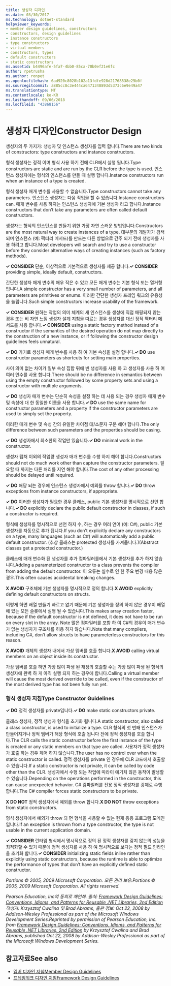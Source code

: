 ```yaml
---
title: 생성자 디자인
ms.date: 03/30/2017
ms.technology: dotnet-standard
helpviewer_keywords:
- member design guidelines, constructors
- constructors, design guidelines
- instance constructors
- type constructors
- virtual members
- constructors, types
- default constructors
- static constructors
ms.assetid: b4496afe-5fa7-4bb0-85ca-70b0ef21e6fc
author: rpetrusha
ms.author: ronpet
ms.openlocfilehash: 6ad920c8028b102a13fdfe928d21768538e25b0f
ms.sourcegitcommit: a885cc8c3e444ca6471348893d5373c6e9e49a47
ms.translationtype: MT
ms.contentlocale: ko-KR
ms.lasthandoff: 09/06/2018
ms.locfileid: "43868156"
---
```

# <a name="constructor-design"></a><span data-ttu-id="4e895-102">생성자 디자인</span><span class="sxs-lookup"><span data-stu-id="4e895-102">Constructor Design</span></span>
<span data-ttu-id="4e895-103">생성자의 두 가지가: 생성자 및 인스턴스 생성자를 입력 합니다.</span><span class="sxs-lookup"><span data-stu-id="4e895-103">There are two kinds of constructors: type constructors and instance constructors.</span></span>  
  
 <span data-ttu-id="4e895-104">형식 생성자는 정적 이며 형식 사용 하기 전에 CLR에서 실행 됩니다.</span><span class="sxs-lookup"><span data-stu-id="4e895-104">Type constructors are static and are run by the CLR before the type is used.</span></span> <span data-ttu-id="4e895-105">인스턴스 생성자에는 형식의 인스턴스를 만들 때 실행 합니다.</span><span class="sxs-lookup"><span data-stu-id="4e895-105">Instance constructors run when an instance of a type is created.</span></span>  
  
 <span data-ttu-id="4e895-106">형식 생성자 매개 변수를 사용할 수 없습니다.</span><span class="sxs-lookup"><span data-stu-id="4e895-106">Type constructors cannot take any parameters.</span></span> <span data-ttu-id="4e895-107">인스턴스 생성자는 다음 작업을 할 수 있습니다.</span><span class="sxs-lookup"><span data-stu-id="4e895-107">Instance constructors can.</span></span> <span data-ttu-id="4e895-108">매개 변수를 사용 하지는 인스턴스 생성자에 기본 생성자 라고 합니다.</span><span class="sxs-lookup"><span data-stu-id="4e895-108">Instance constructors that don’t take any parameters are often called default constructors.</span></span>  
  
 <span data-ttu-id="4e895-109">생성자는 형식의 인스턴스를 만들기 위한 가장 자연 스러운 방법입니다.</span><span class="sxs-lookup"><span data-stu-id="4e895-109">Constructors are the most natural way to create instances of a type.</span></span> <span data-ttu-id="4e895-110">대부분의 개발자가 검색 되며 인스턴스 (예: 팩터리 메서드)를 만드는 다른 방법으로 간주 되기 전에 생성자를 사용 하려고 합니다.</span><span class="sxs-lookup"><span data-stu-id="4e895-110">Most developers will search and try to use a constructor before they consider alternative ways of creating instances (such as factory methods).</span></span>  
  
 <span data-ttu-id="4e895-111">**✓ CONSIDER** 단순, 이상적으로 기본적으로 생성자를 제공 합니다.</span><span class="sxs-lookup"><span data-stu-id="4e895-111">**✓ CONSIDER** providing simple, ideally default, constructors.</span></span>  
  
 <span data-ttu-id="4e895-112">간단한 생성자 매개 변수의 매우 작은 수 있고 모든 매개 변수는 기본 형식 또는 열거형입니다.</span><span class="sxs-lookup"><span data-stu-id="4e895-112">A simple constructor has a very small number of parameters, and all parameters are primitives or enums.</span></span> <span data-ttu-id="4e895-113">이러한 간단한 생성자 프레임 워크의 유용성을 늘립니다.</span><span class="sxs-lookup"><span data-stu-id="4e895-113">Such simple constructors increase usability of the framework.</span></span>  
  
 <span data-ttu-id="4e895-114">**✓ CONSIDER** 원하는 작업의 의미 체계의 새 인스턴스를 생성에 직접 매핑되지 않는 경우 또는 비 자연 느낌 생성자 설계 지침을 따르는 경우 생성자를 대신 정적 팩터리 메서드를 사용 합니다.</span><span class="sxs-lookup"><span data-stu-id="4e895-114">**✓ CONSIDER** using a static factory method instead of a constructor if the semantics of the desired operation do not map directly to the construction of a new instance, or if following the constructor design guidelines feels unnatural.</span></span>  
  
 <span data-ttu-id="4e895-115">**✓ DO** 가기로 생성자 매개 변수를 사용 하 여 기본 속성을 설정 합니다.</span><span class="sxs-lookup"><span data-stu-id="4e895-115">**✓ DO** use constructor parameters as shortcuts for setting main properties.</span></span>  
  
 <span data-ttu-id="4e895-116">사이 의미 없는 차이가 일부 속성 집합 뒤에 빈 생성자를 사용 하 고 생성자를 사용 하 여 여러 인수를 사용 합니다.</span><span class="sxs-lookup"><span data-stu-id="4e895-116">There should be no difference in semantics between using the empty constructor followed by some property sets and using a constructor with multiple arguments.</span></span>  
  
 <span data-ttu-id="4e895-117">**✓ DO** 생성자 매개 변수는 단순히 속성을 설정 하는 데 사용 되는 경우 생성자 매개 변수 및 속성에 대 한 동일한 이름을 사용 합니다.</span><span class="sxs-lookup"><span data-stu-id="4e895-117">**✓ DO** use the same name for constructor parameters and a property if the constructor parameters are used to simply set the property.</span></span>  
  
 <span data-ttu-id="4e895-118">이러한 매개 변수 및 속성 간의 유일한 차이점 대/소문자 구분 해야 합니다.</span><span class="sxs-lookup"><span data-stu-id="4e895-118">The only difference between such parameters and the properties should be casing.</span></span>  
  
 <span data-ttu-id="4e895-119">**✓ DO** 생성자에서 최소한의 작업만 있습니다.</span><span class="sxs-lookup"><span data-stu-id="4e895-119">**✓ DO** minimal work in the constructor.</span></span>  
  
 <span data-ttu-id="4e895-120">생성자 캡처 이외의 작업량 생성자 매개 변수를 수행 하지 해야 합니다.</span><span class="sxs-lookup"><span data-stu-id="4e895-120">Constructors should not do much work other than capture the constructor parameters.</span></span> <span data-ttu-id="4e895-121">필요할 때 까지는 다른 처리를 지연 해야 합니다.</span><span class="sxs-lookup"><span data-stu-id="4e895-121">The cost of any other processing should be delayed until required.</span></span>  
  
 <span data-ttu-id="4e895-122">**✓ DO** 해당 되는 경우에 인스턴스 생성자에서 예외를 throw 합니다.</span><span class="sxs-lookup"><span data-stu-id="4e895-122">**✓ DO** throw exceptions from instance constructors, if appropriate.</span></span>  
  
 <span data-ttu-id="4e895-123">**✓ DO** 이러한 생성자가 필요한 경우 클래스, public 기본 생성자를 명시적으로 선언 합니다.</span><span class="sxs-lookup"><span data-stu-id="4e895-123">**✓ DO** explicitly declare the public default constructor in classes, if such a constructor is required.</span></span>  
  
 <span data-ttu-id="4e895-124">형식에 생성자를 명시적으로 선언 하지 수, 하는 경우 여러 언어 (예: C#), public 기본 생성자를 자동으로 추가 됩니다.</span><span class="sxs-lookup"><span data-stu-id="4e895-124">If you don’t explicitly declare any constructors on a type, many languages (such as C#) will automatically add a public default constructor.</span></span> <span data-ttu-id="4e895-125">(추상 클래스는 protected 생성자를 가져옵니다.)</span><span class="sxs-lookup"><span data-stu-id="4e895-125">(Abstract classes get a protected constructor.)</span></span>  
  
 <span data-ttu-id="4e895-126">클래스에 매개 변수화 된 생성자를 추가 컴파일러를에서 기본 생성자를 추가 하지 않습니다.</span><span class="sxs-lookup"><span data-stu-id="4e895-126">Adding a parameterized constructor to a class prevents the compiler from adding the default constructor.</span></span> <span data-ttu-id="4e895-127">이 오류는 실수로 인 한 주요 변경 내용 많은 경우.</span><span class="sxs-lookup"><span data-stu-id="4e895-127">This often causes accidental breaking changes.</span></span>  
  
 <span data-ttu-id="4e895-128">**X AVOID** 구조체에 기본 생성자를 명시적으로 정의 합니다.</span><span class="sxs-lookup"><span data-stu-id="4e895-128">**X AVOID** explicitly defining default constructors on structs.</span></span>  
  
 <span data-ttu-id="4e895-129">이렇게 하면 배열 만들기 빠르고 없기 때문에 기본 생성자를 정의 하지 않은 경우이 배열에 있는 모든 슬롯에서 실행 될 수 있습니다.</span><span class="sxs-lookup"><span data-stu-id="4e895-129">This makes array creation faster, because if the default constructor is not defined, it does not have to be run on every slot in the array.</span></span> <span data-ttu-id="4e895-130">Note 많은 컴파일러를 포함 하 여 C#의 경우이 매개 변수가 없는 생성자가 구조체를 허용 하지 않습니다.</span><span class="sxs-lookup"><span data-stu-id="4e895-130">Note that many compilers, including C#, don’t allow structs to have parameterless constructors for this reason.</span></span>  
  
 <span data-ttu-id="4e895-131">**X AVOID** 개체의 생성자 내에서 가상 멤버를 호출 합니다.</span><span class="sxs-lookup"><span data-stu-id="4e895-131">**X AVOID** calling virtual members on an object inside its constructor.</span></span>  
  
 <span data-ttu-id="4e895-132">가상 멤버를 호출 하면 가장 많이 파생 된 재정의 호출할 수는 가장 많이 파생 된 형식의 생성자에 완벽 하 게 아직 실행 되지 하는 경우에 합니다.</span><span class="sxs-lookup"><span data-stu-id="4e895-132">Calling a virtual member will cause the most derived override to be called, even if the constructor of the most derived type has not been fully run yet.</span></span>  
  
### <a name="type-constructor-guidelines"></a><span data-ttu-id="4e895-133">형식 생성자 지침</span><span class="sxs-lookup"><span data-stu-id="4e895-133">Type Constructor Guidelines</span></span>  
 <span data-ttu-id="4e895-134">**✓ DO** 정적 생성자를 private입니다.</span><span class="sxs-lookup"><span data-stu-id="4e895-134">**✓ DO** make static constructors private.</span></span>  
  
 <span data-ttu-id="4e895-135">클래스 생성자, 정적 생성자 형식을 초기화 됩니다.</span><span class="sxs-lookup"><span data-stu-id="4e895-135">A static constructor, also called a class constructor, is used to initialize a type.</span></span> <span data-ttu-id="4e895-136">CLR 형식의 첫 번째 인스턴스가 만들어지거나 정적 멤버가 해당 형식에 호출 됩니다 전에 정적 생성자를 호출 합니다.</span><span class="sxs-lookup"><span data-stu-id="4e895-136">The CLR calls the static constructor before the first instance of the type is created or any static members on that type are called.</span></span> <span data-ttu-id="4e895-137">사용자가 정적 생성자가 호출 하는 경우 제어 하지 않습니다.</span><span class="sxs-lookup"><span data-stu-id="4e895-137">The user has no control over when the static constructor is called.</span></span> <span data-ttu-id="4e895-138">정적 생성자를 private 인 경우에 CLR 코드에서 호출할 수 있습니다.</span><span class="sxs-lookup"><span data-stu-id="4e895-138">If a static constructor is not private, it can be called by code other than the CLR.</span></span> <span data-ttu-id="4e895-139">생성자에서 수행 되는 작업에 따라이 예기치 않은 동작이 발생할 수 있습니다.</span><span class="sxs-lookup"><span data-stu-id="4e895-139">Depending on the operations performed in the constructor, this can cause unexpected behavior.</span></span> <span data-ttu-id="4e895-140">C# 컴파일러를 전용 정적 생성자를 강제로 수행 합니다.</span><span class="sxs-lookup"><span data-stu-id="4e895-140">The C# compiler forces static constructors to be private.</span></span>  
  
 <span data-ttu-id="4e895-141">**X DO NOT** 정적 생성자에서 예외를 throw 합니다.</span><span class="sxs-lookup"><span data-stu-id="4e895-141">**X DO NOT** throw exceptions from static constructors.</span></span>  
  
 <span data-ttu-id="4e895-142">형식 생성자에서 예외가 throw 되 면 형식을 사용할 수 없는 현재 응용 프로그램 도메인입니다.</span><span class="sxs-lookup"><span data-stu-id="4e895-142">If an exception is thrown from a type constructor, the type is not usable in the current application domain.</span></span>  
  
 <span data-ttu-id="4e895-143">**✓ CONSIDER** 런타임 형식에서 명시적으로 정의 된 정적 생성자를 갖지 않는의 성능을 최적화할 수 있기 때문에 정적 생성자를 사용 하 여 명시적으로 보다는 정적 필드 인라인을 초기화 합니다.</span><span class="sxs-lookup"><span data-stu-id="4e895-143">**✓ CONSIDER** initializing static fields inline rather than explicitly using static constructors, because the runtime is able to optimize the performance of types that don’t have an explicitly defined static constructor.</span></span>  
  
 <span data-ttu-id="4e895-144">*Portions © 2005, 2009 Microsoft Corporation. 모든 권리 보유.*</span><span class="sxs-lookup"><span data-stu-id="4e895-144">*Portions © 2005, 2009 Microsoft Corporation. All rights reserved.*</span></span>  
  
 <span data-ttu-id="4e895-145">*Pearson Education, Inc의 동의로 재인쇄. 출처: [Framework Design Guidelines: Conventions, Idioms, and Patterns for Reusable .NET Libraries, 2nd Edition](https://www.informit.com/store/framework-design-guidelines-conventions-idioms-and-9780321545619) 작성자: Krzysztof Cwalina 및 Brad Abrams, 출판 정보: Oct 22, 2008 by Addison-Wesley Professional as part of the Microsoft Windows Development Series.*</span><span class="sxs-lookup"><span data-stu-id="4e895-145">*Reprinted by permission of Pearson Education, Inc. from [Framework Design Guidelines: Conventions, Idioms, and Patterns for Reusable .NET Libraries, 2nd Edition](https://www.informit.com/store/framework-design-guidelines-conventions-idioms-and-9780321545619) by Krzysztof Cwalina and Brad Abrams, published Oct 22, 2008 by Addison-Wesley Professional as part of the Microsoft Windows Development Series.*</span></span>  
  
## <a name="see-also"></a><span data-ttu-id="4e895-146">참고자료</span><span class="sxs-lookup"><span data-stu-id="4e895-146">See also</span></span>

- [<span data-ttu-id="4e895-147">멤버 디자인 지침</span><span class="sxs-lookup"><span data-stu-id="4e895-147">Member Design Guidelines</span></span>](../../../docs/standard/design-guidelines/member.md)  
- [<span data-ttu-id="4e895-148">프레임워크 디자인 지침</span><span class="sxs-lookup"><span data-stu-id="4e895-148">Framework Design Guidelines</span></span>](../../../docs/standard/design-guidelines/index.md)
